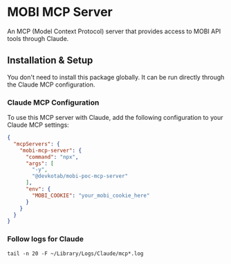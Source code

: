# MOBI MCP Server

An MCP (Model Context Protocol) server that provides access to MOBI API tools through Claude.

## Installation & Setup

You don't need to install this package globally. It can be run directly through the Claude MCP configuration.

### Claude MCP Configuration

To use this MCP server with Claude, add the following configuration to your Claude MCP settings:

```json
{
  "mcpServers": {
    "mobi-mcp-server": {
      "command": "npx",
      "args": [
        "-y",
        "@devkotab/mobi-poc-mcp-server"
      ],
      "env": {
        "MOBI_COOKIE": "your_mobi_cookie_here"
      }
    }
  }
}
```

### Follow logs for Claude

```
tail -n 20 -F ~/Library/Logs/Claude/mcp*.log
```
